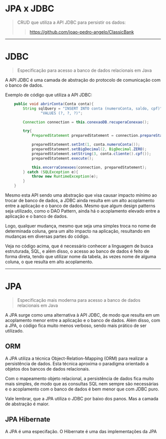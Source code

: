 # JPA x JDBC

> CRUD que utiliza  a API JDBC para persistir os dados:
> > https://github.com/joao-pedro-angelo/ClassicBank


---
# JDBC

> Especificação para acesso a banco de dados relacionais em Java

A API JDBC é uma camada de abstração do protocolo de comunicação com o banco de dados.

Exemplo de código que utiliza a API JDBC:
```java
    public void abrirConta(Conta conta){
        String sqlQuery = "INSERT INTO conta (numeroConta, saldo, cpf)" +
                "VALUES (?, ?, ?)";

        Connection connection = this.conexaoDB.recuperaConexao();

        try{
            PreparedStatement preparedStatement = connection.prepareStatement(sqlQuery);

            preparedStatement.setInt(1, conta.numeroConta());
            preparedStatement.setBigDecimal(2, BigDecimal.ZERO);
            preparedStatement.setString(3, conta.cliente().cpf());
            preparedStatement.execute();

            this.encerraConexoes(connection, preparedStatement);
        } catch (SQLException e){
            throw new RuntimeException(e);
        }
    }
```

Mesmo esta API sendo uma abstração que visa causar impacto mínimo ao trocar de banco de dados,
a JDBC ainda resulta em um alto acoplamento entre a aplicação e o banco de dados. Mesmo que algum design patterns
seja utilizado, como o DAO Pattern, ainda há o acoplamento elevado entre a aplicação e o banco de dados.

Logo, qualquer mudança, mesmo que seja uma simples troca no nome de determinada coluna, gera um alto impacto na aplicação,
resultando em mudanças em diversas partes do código.

Veja no código acima, que é necessário conhecer a linguagem de busca estruturada, SQL,
e além disso, o acesso ao banco de dados é feito de forma direta, tendo que utilizar nome da tabela,
às vezes nome de alguma coluna, o que resulta em alto acoplamento.


---
# JPA

> Especificação mais moderna para acesso a banco de dados relacionais em Java

A JPA surge como uma alternativa à API JDBC, de modo que resulta em um acoplamento menor
entre a aplicação e o banco de dados. Além disso, com a JPA, o código fica muito menos verboso, sendo mais
prático de ser utilizado.


## ORM

A JPA utiliza a técnica Object-Relation-Mapping (ORM) para realizar a persistência de dados.
Esta técnica aproxima o paradigma orientado a objetos dos bancos de dados relacionais.

Com o mapeamento objeto relacional, a persistência de dados fica muito mais simples, de modo que as consultas SQL nem
sempre são necessárias e o acoplamento com o banco de dados é bem menor que com JDBC puro.

Vale lembrar, que a JPA utiliza o JDBC por baixo dos panos. Mas a camada de abstração é maior.


## JPA Hibernate

A JPA é uma especifação. O Hibernate é uma das implementações da JPA
